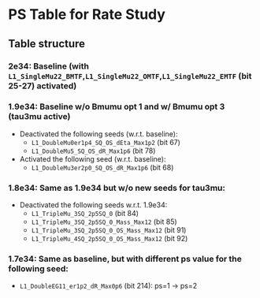 # PS Table for Rate Study

## Table structure 

### 2e34: Baseline (with `L1_SingleMu22_BMTF`,`L1_SingleMu22_OMTF`,`L1_SingleMu22_EMTF` (bit 25-27) activated)

### 1.9e34: Baseline w/o Bmumu opt 1 and w/ Bmumu opt 3 (tau3mu active)
   - Deactivated the following seeds (w.r.t. baseline): 
      - `L1_DoubleMu0er1p4_SQ_OS_dEta_Max1p2` (bit 67) 
      - `L1_DoubleMu5_SQ_OS_dR_Max1p6` (bit 78) 
   - Activated the following seed (w.r.t. baseline): 
      - `L1_DoubleMu3er2p0_SQ_OS_dR_Max1p6` (bit 68) 

### 1.8e34: Same as 1.9e34 but w/o new seeds for tau3mu:
   - Deactivated the following seeds w.r.t. 1.9e34: 
      - `L1_TripleMu_3SQ_2p5SQ_0` (bit 84) 
      - `L1_TripleMu_3SQ_2p5SQ_0_Mass_Max12` (bit 85) 
      - `L1_TripleMu_3SQ_2p5SQ_0_OS_Mass_Max12` (bit 91) 
      - `L1_TripleMu_4SQ_2p5SQ_0_OS_Mass_Max12` (bit 92) 

### 1.7e34: Same as baseline, but with different ps value for the following seed:
   - `L1_DoubleEG11_er1p2_dR_Max0p6` (bit 214): ps=1 &rarr; ps=2 

